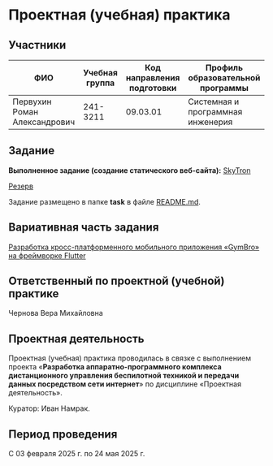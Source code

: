 # Проектная (учебная) практика

## Участники

| ФИО | Учебная группа | Код направления подготовки | Профиль образовательной программы |
|-|-|-|-|
| Первухин Роман Александрович | 241-3211 | 09.03.01 | Системная и программная инженерия |

## Задание
**Выполненное задание (создание статического веб-сайта):** [SkyTron](https://pervuhinroman.github.io/Mospolytech-practice-2025-1/)

[Резерв](https://pervuhinroman.github.io/Mospolytech-Practice-Site/)

Задание размещено в папке **task** в файле [README.md](task/README.md).

## Вариативная часть задания

[Разработка кросс-платформенного мобильного приложения «GymBro» на фреймворке Flutter](/reports/Yandex_Intensive_Sirius_2025.md)

## Ответственный по проектной (учебной) практике

Чернова Вера Михайловна

## Проектная деятельность

Проектная (учебная) практика проводилась в связке с выполнением проекта «**Разработка аппаратно-программного комплекса дистанционного управления беспилотной техникой и передачи данных посредством сети интернет**» по дисциплине «Проектная деятельность».

Куратор: Иван Намрак.

## Период проведения

С 03 февраля 2025 г. по 24 мая 2025 г.

